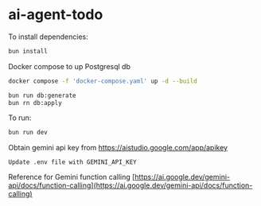 # ai-agent-todo

To install dependencies:

```bash
bun install
```

Docker compose to up Postgresql db

```bash
docker compose -f 'docker-compose.yaml' up -d --build
```

```bash
bun run db:generate
bun rn db:apply
```

To run:

```bash
bun run dev
```

Obtain gemini api key from https://aistudio.google.com/app/apikey

```
Update .env file with GEMINI_API_KEY
```

Reference for Gemini function calling
[https://ai.google.dev/gemini-api/docs/function-calling](https://ai.google.dev/gemini-api/docs/function-calling)
